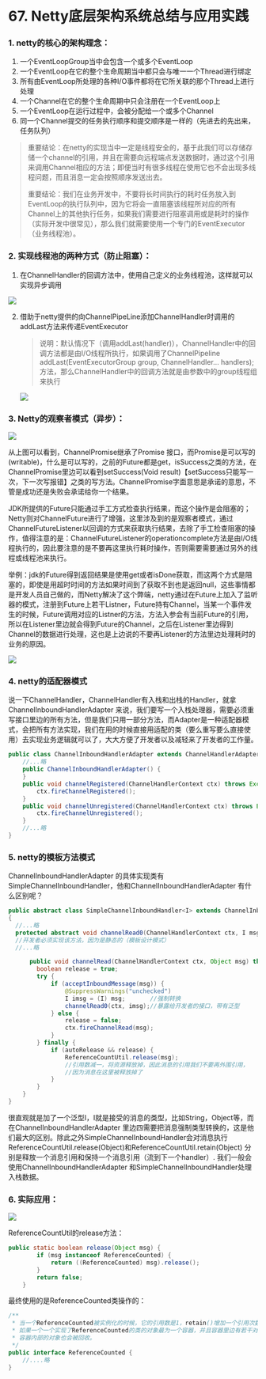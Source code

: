 # 67. Netty底层架构系统总结与应用实践

### 1. netty的核心的架构理念：

1. 一个EventLoopGroup当中会包含一个或多个EventLoop
2. 一个EventLoop在它的整个生命周期当中都只会与唯一一个Thread进行绑定
3. 所有由EventLoop所处理的各种I/O事件都将在它所关联的那个Thread上进行处理
4. 一个Channel在它的整个生命周期中只会注册在一个EventLoop上
5. 一个EventLoop在运行过程中，会被分配给一个或多个Channel
6. 同一个Channel提交的任务执行顺序和提交顺序是一样的（先进去的先出来，任务队列）

>重要结论：在netty的实现当中一定是线程安全的，基于此我们可以存储存储一个channel的引用，并且在需要向远程端点发送数据时，通过这个引用来调用Channel相应的方法；即便当时有很多线程在使用它也不会出现多线程问题，而且消息一定会按照顺序发送出去。
>
>重要结论：我们在业务开发中，不要将长时间执行的耗时任务放入到EventLoop的执行队列中，因为它将会一直阻塞该线程所对应的所有Channel上的其他执行任务，如果我们需要进行阻塞调用或是耗时的操作（实际开发中很常见），那么我们就需要使用一个专门的EventExecutor（业务线程池）。

### 2. 实现线程池的两种方式（防止阻塞）：

1. 在ChannelHandler的回调方法中，使用自己定义的业务线程池，这样就可以实现异步调用

![](https://img-blog.csdn.net/20171111111532427?watermark/2/text/aHR0cDovL2Jsb2cuY3Nkbi5uZXQvd3pxNjU3ODcwMg==/font/5a6L5L2T/fontsize/400/fill/I0JBQkFCMA==/dissolve/70/gravity/SouthEast)

2. 借助于netty提供的向ChannelPipeLine添加ChannelHandler时调用的addLast方法来传递EventExecutor
   >说明：默认情况下（调用addLast(handler)），ChannelHandler中的回调方法都是由I/O线程所执行，如果调用了ChannelPipeline addLast(EventExecutorGroup group, ChannelHandler… handlers);方法，那么ChannelHandler中的回调方法就是由参数中的group线程组来执行

   ![](https://img-blog.csdn.net/20171111111707281?watermark/2/text/aHR0cDovL2Jsb2cuY3Nkbi5uZXQvd3pxNjU3ODcwMg==/font/5a6L5L2T/fontsize/400/fill/I0JBQkFCMA==/dissolve/70/gravity/SouthEast)

### 3. Netty的观察者模式（异步）：

![](https://img-blog.csdn.net/20171111123724142?watermark/2/text/aHR0cDovL2Jsb2cuY3Nkbi5uZXQvd3pxNjU3ODcwMg==/font/5a6L5L2T/fontsize/400/fill/I0JBQkFCMA==/dissolve/70/gravity/SouthEast)

从上图可以看到，ChannelPromise继承了Promise 接口，而Promise是可以写的(writable)，什么是可以写的，之前的Future都是get，isSuccess之类的方法，在ChannelPromise里边可以看到setSuccess(Void result)【setSuccess只能写一次，下一次写报错】之类的写方法。ChannelPromise字面意思是承诺的意思，不管是成功还是失败会承诺给你一个结果。

JDK所提供的Future只能通过手工方式检查执行结果，而这个操作是会阻塞的；Netty则对ChannelFuture进行了增强，这里涉及到的是观察者模式，通过ChannelFutureListener以回调的方式来获取执行结果，去除了手工检查阻塞的操作，值得注意的是：ChannelFutureListener的operationcomplete方法是由I/O线程执行的，因此要注意的是不要再这里执行耗时操作，否则需要需要通过另外的线程或线程池来执行。

举例：jdk的Future得到返回结果是使用get或者isDone获取，而这两个方式是阻塞的，即使是用超时时间的方法如果时间到了获取不到也是返回null，这些事情都是开发人员自己做的，而Netty解决了这个弊端，netty通过在Future上加入了监听器的模式，注册到Future上若干Listner，Future持有Channel，当某一个事件发生的时候，Future调用对应的Listner的方法，方法入参会有当前Future的引用，所以在Listener里边就会得到Future的Channel，之后在Listener里边得到Channel的数据进行处理，这也是上边说的不要再Listener的方法里边处理耗时的业务的原因。

![](https://img-blog.csdn.net/20171111143540741?watermark/2/text/aHR0cDovL2Jsb2cuY3Nkbi5uZXQvd3pxNjU3ODcwMg==/font/5a6L5L2T/fontsize/400/fill/I0JBQkFCMA==/dissolve/70/gravity/SouthEast)

### 4. netty的适配器模式

说一下ChannelHandler，ChannelHandler有入栈和出栈的Handler，就拿ChannelInboundHandlerAdapter 来说，我们要写一个入栈处理器，需要必须重写接口里边的所有方法，但是我们只用一部分方法，而Adapter是一种适配器模式，会把所有方法实现，我们在用的时候直接用适配的类（要么重写要么直接使用）去实现业务逻辑就可以了，大大方便了开发者以及减轻来了开发者的工作量。

~~~java
public class ChannelInboundHandlerAdapter extends ChannelHandlerAdapter implements ChannelInboundHandler {
	//...略
    public ChannelInboundHandlerAdapter() {
    }
    public void channelRegistered(ChannelHandlerContext ctx) throws Exception {
        ctx.fireChannelRegistered();
    }
    public void channelUnregistered(ChannelHandlerContext ctx) throws Exception {
        ctx.fireChannelUnregistered();
    }
    //...略
}
~~~

### 5. netty的模板方法模式

ChannelInboundHandlerAdapter 的具体实现类有SimpleChannelInboundHandler，他和ChannelInboundHandlerAdapter 有什么区别呢？

~~~java
public abstract class SimpleChannelInboundHandler<I> extends ChannelInboundHandlerAdapter 
{
  //...略
  protected abstract void channelRead0(ChannelHandlerContext ctx, I msg) throws Exception;
  //开发者必须实现该方法，因为是静态的（模板设计模式）
  //...略

      public void channelRead(ChannelHandlerContext ctx, Object msg) throws Exception {
        boolean release = true;
        try {
            if (acceptInboundMessage(msg)) {
                @SuppressWarnings("unchecked")
                I imsg = (I) msg;       //强制转换
                channelRead0(ctx, imsg);//暴露给开发者的接口，带有泛型
            } else {
                release = false;
                ctx.fireChannelRead(msg);
            }
        } finally {
            if (autoRelease && release) {
                ReferenceCountUtil.release(msg);
                //引用数减一，将资源释放掉，因此消息的引用我们不要再外围引用，
                //因为消息在这里被释放掉了
            }
        }
    }
}
~~~

很直观就是加了一个泛型I，I就是接受的消息的类型，比如String，Object等，而在ChannelInboundHandlerAdapter 里边四需要把消息强制类型转换的，这是他们最大的区别。除此之外SimpleChannelInboundHandler会对消息执行ReferenceCountUtil.release(Object)和ReferenceCountUtil.retain(Object) 分别是释放一个消息引用和保持一个消息引用（流到下一个handler）. 
我们一般会使用ChannelInboundHandlerAdapter 和SimpleChannelInboundHandler处理入栈数据。 

### 6. 实际应用：

![](https://img-blog.csdn.net/20171111154834954?watermark/2/text/aHR0cDovL2Jsb2cuY3Nkbi5uZXQvd3pxNjU3ODcwMg==/font/5a6L5L2T/fontsize/400/fill/I0JBQkFCMA==/dissolve/70/gravity/SouthEast)

ReferenceCountUtil的release方法：

~~~java
public static boolean release(Object msg) {
        if (msg instanceof ReferenceCounted) {
            return ((ReferenceCounted) msg).release();
        }
        return false;
    }
~~~

最终使用的是ReferenceCounted类操作的：

~~~java
/**
 * 当一个ReferenceCounted被实例化的时候，它的引用数是1，retain()增加一个引用次数，release()减少一个引用次数，如果引用数量是0的时候，这个对象将会被显示的回收，去访问的一个被回收的对象通常的结果是访问违法常规的。
 * 如果一个一个实现了ReferenceCounted的类的对象最为一个容器，并且容器里边有若干对象，那么在容器外部被引用的次数为0的时候，随着容器的回收，
 * 容器内部的对象也会被回收。
 */
public interface ReferenceCounted {
	//....略
}
~~~

